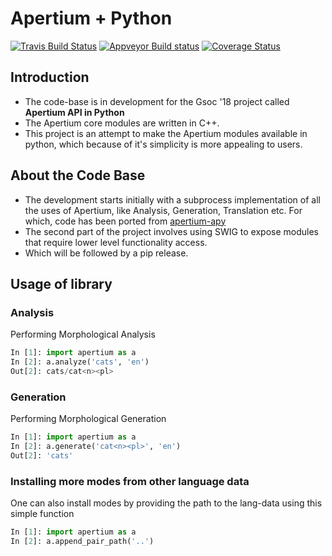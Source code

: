 # Apertium + Python

[![Travis Build Status](https://travis-ci.org/apertium/apertium-python.svg)](https://travis-ci.org/apertium/apertium-python)
[![Appveyor Build status](https://ci.appveyor.com/api/projects/status/sesdinoy4cw2p1tk/branch/master?svg=true)](https://ci.appveyor.com/project/sushain97/apertium-python/branch/master)
[![Coverage Status](https://coveralls.io/repos/github/apertium/apertium-python/badge.svg?branch=master)](https://coveralls.io/github/apertium/apertium-python?branch=master)

## Introduction
- The code-base is in development for the Gsoc '18 project called **Apertium API in Python**
- The Apertium core modules are written in C++.
- This project is an attempt to make the Apertium modules available in python, which because of it's simplicity is more appealing to users.

## About the Code Base
- The development starts initially with a subprocess implementation of all the uses of Apertium, like Analysis, Generation, Translation etc. For which, code has been ported from [apertium-apy](https://github.com/apertium/apertium-apy "apertium-apy codebase")
- The second part of the project involves using SWIG to expose modules that require lower level functionality access.
- Which will be followed by a pip release.

## Usage of library

### Analysis
Performing Morphological Analysis
```python
In [1]: import apertium as a
In [2]: a.analyze('cats', 'en')
Out[2]: cats/cat<n><pl>
```
 
 ### Generation
 Performing Morphological Generation
  ```python 
In [1]: import apertium as a
In [2]: a.generate('cat<n><pl>', 'en')
Out[2]: 'cats'
 ```
 
### Installing more modes from other language data
One can also install modes by providing the path to the lang-data using this simple function
```python
In [1]: import apertium as a
In [2]: a.append_pair_path('..')
```
